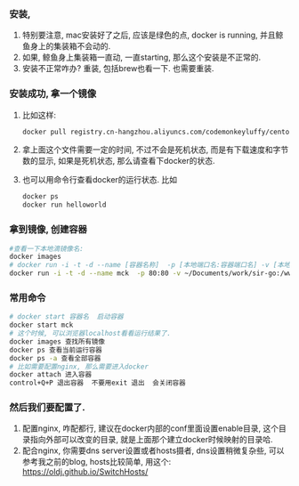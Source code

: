 ### 安装, 

1. 特别要注意, mac安装好了之后, 应该是绿色的点, docker is running, 并且鲸鱼身上的集装箱不会动的. 
2. 如果, 鲸鱼身上集装箱一直动, 一直starting, 那么这个安装是不正常的.
3. 安装不正常咋办? 重装, 包括brew也看一下. 也需要重装. 

### 安装成功, 拿一个镜像

1. 比如这样: 

   ```sh
   docker pull registry.cn-hangzhou.aliyuncs.com/codemonkeyluffy/centos7_dev
   ```

2. 拿上面这个文件需要一定的时间, 不过不会是死机状态, 而是有下载速度和字节数的显示, 如果是死机状态, 那么请查看下docker的状态.

3. 也可以用命令行查看docker的运行状态. 比如

   ```sh
   docker ps
   docker run helloworld
   ```

### 拿到镜像, 创建容器

```sh
#查看一下本地滴镜像名:
docker images
# docker run -i -t -d --name [容器名称]  -p [本地端口名:容器端口名] -v [本地目录:容器目录]  [镜像名] /bin/shell名
docker run -i -t -d --name mck  -p 80:80 -v ~/Documents/work/sir-go:/www registry.cn-hangzhou.aliyuncs.com/codemonkeyluffy/centos7_dev /bin/zsh
```

### 常用命令

```sh
# docker start 容器名  启动容器
docker start mck
# 这个时候, 可以浏览器localhost看看运行结果了.
docker images 查找所有镜像
docker ps 查看当前运行容器
docker ps -a 查看全部容器
# 比如需要配置nginx, 那么需要进入docker
docker attach 进入容器
control+Q+P 退出容器  不要用exit 退出  会关闭容器
```

### 然后我们要配置了.

1. 配置nginx, 咋配都行, 建议在docker内部的conf里面设置enable目录, 这个目录指向外部可以改变的目录, 就是上面那个建立docker时候映射的目录哈.
2. 配合nginx, 你需要dns server设置或者hosts摄者, dns设置稍微复杂些, 可以参考我之前的blog, hosts比较简单, 用这个: https://oldj.github.io/SwitchHosts/
